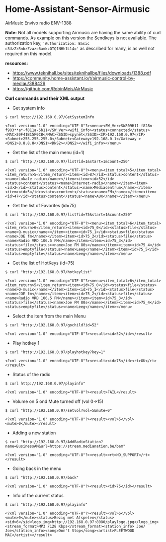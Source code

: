 # Home-Assistant-Sensor-Airmusic
AirMusic Envivo radio ENV-1388

**Note:**
Not all models supporting Airmusic are having the same ability of curl commands. As example on this version the Sendkeys is not available.
The authorization key, `'Authorization: Basic c3UzZzRnbzZzazc6amkzOTQ1NHh1L14='` as described for many, is as well not required on this model.

**resources:**
* https://www.teknihall.be/sites/teknihallbe/files/downloads/1388.pdf
* https://community.home-assistant.io/t/airmusic-control-by-mediau/388429
* https://github.com/RobinMeis/AirMusic

**Curl commands and their XML output**

* Get system info
```
$ curl http://192.168.0.97/GetSystemInfo
```
`<?xml version="1.0" encoding="UTF-8"?><menu><SW_Ver>SW809H11-f828n-f903**a*-f811a-5b11</SW_Ver><wifi_info><status>connected</status><MAC>20F41B15F0CB</MAC><SSID>spynet</SSID><IP>192.168.0.97</IP><Subnet>255.255.255.0</Subnet><Gateway>192.168.0.1</Gateway ><DNS1>8.8.8.8</DNS1><DNS2></DNS2></wifi_info></menu>`

* Get the list of the main menu (id=1)
```
$ curl "http://192.168.0.97/list?id=1&start=1&count=250"
```
`<?xml version="1.0" encoding="UTF-8"?><menu><item_total>5</item_total><item_return>5</item_return><item><id>87</id><status>content</status><name>Lokale radio</name></item><item><id>52</id><status>content</status><name>Internet-radio</name></item><item><id>2</id><status>content</status><name>Mediacentrum</name></item><item><id>5</id><status>content</status><name>FM</name></item><item><id>47</id><status>content</status><name>AUX</name></item></menu>`

* Get the list of Favorites (id=75)
```
$ curl "http://192.168.0.97/list?id=75&start=1&count=250"
```
`<?xml version="1.0" encoding="UTF-8"?><menu><item_total>6</item_total><item_return>6</item_return><item><id>75_0</id><status>file</status><name>Q-music</name></item><item><id>75_1</id><status>file</status><name>JOE fm</name></item><item><id>75_2</id><status>file</status><name>Radio VRD 106.5 FM</name></item><item><id>75_3</id><status>file</status><name>Joe FM 80s</name></item><item><id>75_4</id><status>emptyfile</status><name>Leeg</name></item><item><id>75_5</id><status>emptyfile</status><name>Leeg</name></item></menu>`

* Get the list of HotKeys (id=75)
```
$ curl "http://192.168.0.97/hotkeylist"
```
`<?xml version="1.0" encoding="UTF-8"?><menu><item_total>6</item_total><item_return>5</item_return><item><id>75_0</id><status>file</status><name>Q-music</name></item><item><id>75_1</id><status>file</status><name>JOE fm</name></item><item><id>75_2</id><status>file</status><name>Radio VRD 106.5 FM</name></item><item><id>75_3</id><status>file</status><name>Joe FM 80s</name></item><item><id>75_4</id><status>emptyfile</status><name>Leeg</name></item></menu>`

* Select the item from the main Menu
```
$ curl "http://192.168.0.97/gochild?id=52"
```
`<?xml version="1.0" encoding="UTF-8"?><result><id>52</id></result>`

* Play hotkey 1
```
$ curl "http://192.168.0.97/playhotkey?key=1"           
```
`<?xml version="1.0" encoding="UTF-8"?><result><id>75</id><rt>OK</rt></result>`

* Status of the radio
```
$ curl http://192.168.0.97/playinfo"
```
`<?xml version="1.0" encoding="UTF-8"?><result>FAIL</result>`

* Volume on 5 ond Mute turned off (vol 0->15)
```
$ curl "http://192.168.0.97/setvol?vol=5&mute=0"
```
`<?xml version="1.0" encoding="UTF-8"?><result><vol>5</vol><mute>0</mute></result>`

* Adding a new station
```
$ curl "http://192.168.0.97/AddRadioStation?name=BusinessAM&url=https://stream.medianation.be/bam"
```
`<?xml version="1.0" encoding="UTF-8"?><result><rt>NO_SUPPORT</rt></result>`

* Going back in the menu
```
$ curl "http://192.168.0.97/back"                        
```
`<?xml version="1.0" encoding="UTF-8"?><result><id>75</id></result>`

* Info of the current status
```
$ curl "http://192.168.0.97/playinfo"                    
```
`<?xml version="1.0" encoding="UTF-8"?><result><vol>6</vol><mute>0</mute><status>Bezig met Afspelen</status><sid>6</sid<logo_img>http://192.168.0.97:8080/playlogo.jpg</logo_img><stream_format>MP3 /128 Kbps</stream_format><station_info> Joe/ Joe</station_info><song>Don't Stop</song><artist>FLEETWOOD MAC</artist></result>`
